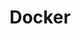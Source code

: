 ---
created: '2025-09-16T15:05:15.653110'
modified: '2025-09-17T16:12:32.933780'
ship_factor: 5
subtype: mcp-servers
tags: []
title: Docker
type: tool
version: 1
---